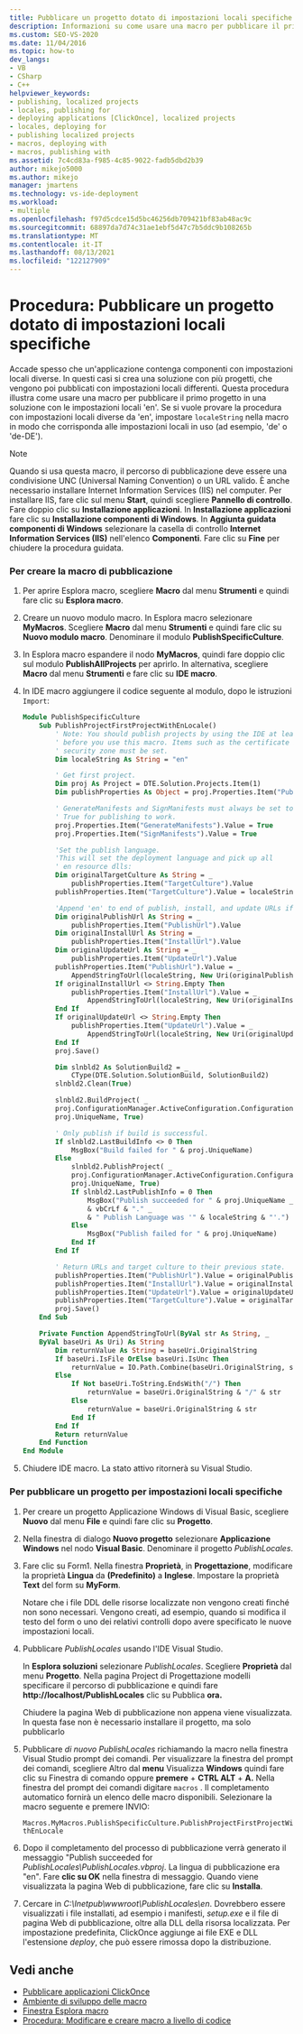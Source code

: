 ```yaml
---
title: Pubblicare un progetto dotato di impostazioni locali specifiche
description: Informazioni su come usare una macro per pubblicare il primo progetto in una soluzione che contiene progetti per diverse impostazioni locali.
ms.custom: SEO-VS-2020
ms.date: 11/04/2016
ms.topic: how-to
dev_langs:
- VB
- CSharp
- C++
helpviewer_keywords:
- publishing, localized projects
- locales, publishing for
- deploying applications [ClickOnce], localized projects
- locales, deploying for
- publishing localized projects
- macros, deploying with
- macros, publishing with
ms.assetid: 7c4cd83a-f985-4c85-9022-fadb5dbd2b39
author: mikejo5000
ms.author: mikejo
manager: jmartens
ms.technology: vs-ide-deployment
ms.workload:
- multiple
ms.openlocfilehash: f97d5cdce15d5bc46256db709421bf83ab48ac9c
ms.sourcegitcommit: 68897da7d74c31ae1ebf5d47c7b5ddc9b108265b
ms.translationtype: MT
ms.contentlocale: it-IT
ms.lasthandoff: 08/13/2021
ms.locfileid: "122127909"
---
```

# <a name="how-to-publish-a-project-that-has-a-specific-locale"></a>Procedura: Pubblicare un progetto dotato di impostazioni locali specifiche
Accade spesso che un'applicazione contenga componenti con impostazioni locali diverse. In questi casi si crea una soluzione con più progetti, che vengono poi pubblicati con impostazioni locali differenti. Questa procedura illustra come usare una macro per pubblicare il primo progetto in una soluzione con le impostazioni locali 'en'. Se si vuole provare la procedura con impostazioni locali diverse da 'en', impostare `localeString` nella macro in modo che corrisponda alle impostazioni locali in uso (ad esempio, 'de' o 'de-DE').

> [!NOTE]
> Quando si usa questa macro, il percorso di pubblicazione deve essere una condivisione UNC (Universal Naming Convention) o un URL valido. È anche necessario installare Internet Information Services (IIS) nel computer. Per installare IIS, fare clic sul menu **Start**, quindi scegliere **Pannello di controllo**. Fare doppio clic su **Installazione applicazioni**. In **Installazione applicazioni** fare clic su **Installazione componenti di Windows**. In **Aggiunta guidata componenti di Windows** selezionare la casella di controllo **Internet Information Services (IIS)** nell'elenco **Componenti**. Fare clic su **Fine** per chiudere la procedura guidata.

### <a name="to-create-the-publishing-macro"></a>Per creare la macro di pubblicazione

1. Per aprire Esplora macro, scegliere **Macro** dal menu **Strumenti** e quindi fare clic su **Esplora macro**.

2. Creare un nuovo modulo macro. In Esplora macro selezionare **MyMacros**. Scegliere **Macro** dal menu **Strumenti** e quindi fare clic su **Nuovo modulo macro**. Denominare il modulo **PublishSpecificCulture**.

3. In Esplora macro espandere il nodo **MyMacros**, quindi fare doppio clic sul modulo **PublishAllProjects** per aprirlo. In alternativa, scegliere **Macro** dal menu **Strumenti** e fare clic su **IDE macro**.

4. In IDE macro aggiungere il codice seguente al modulo, dopo le istruzioni `Import`:

    ```vb
    Module PublishSpecificCulture
        Sub PublishProjectFirstProjectWithEnLocale()
            ' Note: You should publish projects by using the IDE at least once
            ' before you use this macro. Items such as the certificate and the
            ' security zone must be set.
            Dim localeString As String = "en"

            ' Get first project.
            Dim proj As Project = DTE.Solution.Projects.Item(1)
            Dim publishProperties As Object = proj.Properties.Item("Publish").Value

            ' GenerateManifests and SignManifests must always be set to
            ' True for publishing to work.
            proj.Properties.Item("GenerateManifests").Value = True
            proj.Properties.Item("SignManifests").Value = True

            'Set the publish language.
            'This will set the deployment language and pick up all
            ' en resource dlls:
            Dim originalTargetCulture As String = _
                publishProperties.Item("TargetCulture").Value
            publishProperties.Item("TargetCulture").Value = localeString

            'Append 'en' to end of publish, install, and update URLs if needed:
            Dim originalPublishUrl As String = _
                publishProperties.Item("PublishUrl").Value
            Dim originalInstallUrl As String = _
                publishProperties.Item("InstallUrl").Value
            Dim originalUpdateUrl As String = _
                publishProperties.Item("UpdateUrl").Value
            publishProperties.Item("PublishUrl").Value = _
                AppendStringToUrl(localeString, New Uri(originalPublishUrl))
            If originalInstallUrl <> String.Empty Then
                publishProperties.Item("InstallUrl").Value = _
                    AppendStringToUrl(localeString, New Uri(originalInstallUrl))
            End If
            If originalUpdateUrl <> String.Empty Then
                publishProperties.Item("UpdateUrl").Value = _
                    AppendStringToUrl(localeString, New Uri(originalUpdateUrl))
            End If
            proj.Save()

            Dim slnbld2 As SolutionBuild2 = _
                CType(DTE.Solution.SolutionBuild, SolutionBuild2)
            slnbld2.Clean(True)

            slnbld2.BuildProject( _
            proj.ConfigurationManager.ActiveConfiguration.ConfigurationName, _
            proj.UniqueName, True)

            ' Only publish if build is successful.
            If slnbld2.LastBuildInfo <> 0 Then
                MsgBox("Build failed for " & proj.UniqueName)
            Else
                slnbld2.PublishProject( _
                proj.ConfigurationManager.ActiveConfiguration.ConfigurationName, _
                proj.UniqueName, True)
                If slnbld2.LastPublishInfo = 0 Then
                    MsgBox("Publish succeeded for " & proj.UniqueName _
                    & vbCrLf & "." _
                    & " Publish Language was '" & localeString & "'.")
                Else
                    MsgBox("Publish failed for " & proj.UniqueName)
                End If
            End If

            ' Return URLs and target culture to their previous state.
            publishProperties.Item("PublishUrl").Value = originalPublishUrl
            publishProperties.Item("InstallUrl").Value = originalInstallUrl
            publishProperties.Item("UpdateUrl").Value = originalUpdateUrl
            publishProperties.Item("TargetCulture").Value = originalTargetCulture
            proj.Save()
        End Sub

        Private Function AppendStringToUrl(ByVal str As String, _
        ByVal baseUri As Uri) As String
            Dim returnValue As String = baseUri.OriginalString
            If baseUri.IsFile OrElse baseUri.IsUnc Then
                returnValue = IO.Path.Combine(baseUri.OriginalString, str)
            Else
                If Not baseUri.ToString.EndsWith("/") Then
                    returnValue = baseUri.OriginalString & "/" & str
                Else
                    returnValue = baseUri.OriginalString & str
                End If
            End If
            Return returnValue
        End Function
    End Module
    ```

5. Chiudere IDE macro. La stato attivo ritornerà su Visual Studio.

### <a name="to-publish-a-project-for-a-specific-locale"></a>Per pubblicare un progetto per impostazioni locali specifiche

1. Per creare un progetto Applicazione Windows di Visual Basic, scegliere **Nuovo** dal menu **File** e quindi fare clic su **Progetto**.

2. Nella finestra di dialogo **Nuovo progetto** selezionare **Applicazione Windows** nel nodo **Visual Basic**. Denominare il progetto *PublishLocales*.

3. Fare clic su Form1. Nella finestra **Proprietà**, in **Progettazione**, modificare la proprietà **Lingua** da **(Predefinito)** a **Inglese**. Impostare la proprietà **Text** del form su **MyForm**.

     Notare che i file DDL delle risorse localizzate non vengono creati finché non sono necessari. Vengono creati, ad esempio, quando si modifica il testo del form o uno dei relativi controlli dopo avere specificato le nuove impostazioni locali.

4. Pubblicare *PublishLocales* usando l'IDE Visual Studio.

     In **Esplora soluzioni** selezionare *PublishLocales*. Scegliere **Proprietà** dal menu **Progetto**. Nella pagina Project di Progettazione  modelli specificare il percorso di pubblicazione e quindi fare **http://localhost/PublishLocales** clic su Pubblica **ora.**

     Chiudere la pagina Web di pubblicazione non appena viene visualizzata. In questa fase non è necessario installare il progetto, ma solo pubblicarlo

5. Pubblicare *di nuovo PublishLocales* richiamando la macro nella finestra Visual Studio prompt dei comandi. Per visualizzare la finestra del prompt dei comandi, scegliere Altro dal  **menu** Visualizza **Windows** quindi fare clic su Finestra di comando oppure **premere** + **CTRL ALT** + **A.** Nella finestra del prompt dei comandi digitare `macros` . Il completamento automatico fornirà un elenco delle macro disponibili. Selezionare la macro seguente e premere INVIO:

     `Macros.MyMacros.PublishSpecificCulture.PublishProjectFirstProjectWithEnLocale`

6. Dopo il completamento del processo di pubblicazione verrà generato il messaggio "Publish succeeded for *PublishLocales\PublishLocales.vbproj*. La lingua di pubblicazione era "en". Fare **clic su OK** nella finestra di messaggio. Quando viene visualizzata la pagina Web di pubblicazione, fare clic su **Installa**.

7. Cercare in *C:\Inetpub\wwwroot\PublishLocales\en*. Dovrebbero essere visualizzati i file installati, ad esempio i manifesti, *setup.exe* e il file di pagina Web di pubblicazione, oltre alla DLL della risorsa localizzata. Per impostazione predefinita, ClickOnce aggiunge ai file EXE e DLL l'estensione *deploy*, che può essere rimossa dopo la distribuzione.

## <a name="see-also"></a>Vedi anche
- [Pubblicare applicazioni ClickOnce](../deployment/publishing-clickonce-applications.md)
- [Ambiente di sviluppo delle macro](/previous-versions/visualstudio/visual-studio-2010/fb30sxt3(v=vs.100))
- [Finestra Esplora macro](/previous-versions/visualstudio/visual-studio-2010/wwkx67sw(v=vs.100))
- [Procedura: Modificare e creare macro a livello di codice](/previous-versions/visualstudio/visual-studio-2010/k91y6132(v=vs.100))